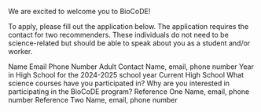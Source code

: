 We are excited to welcome you to BioCoDE! 


To apply, please fill out the application below. The application requires the contact for two recommenders. These individuals do not need to be science-related but should be able to speak about you as a student and/or worker. 


Name
Email
Phone Number
Adult Contact Name, email, phone number
Year in High School for the 2024-2025 school year
Current High School
What science courses have you participated in?
Why are you interested in participating in the BioCoDE program?
Reference One Name, email, phone number
Reference Two Name, email, phone number
